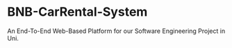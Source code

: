 # BNB-CarRental-System
An End-To-End Web-Based Platform for our Software Engineering Project in Uni. 
